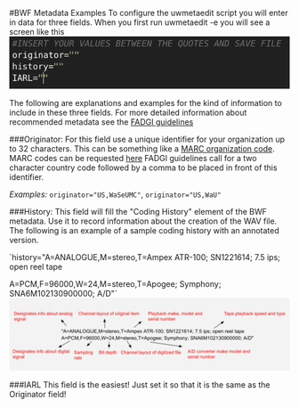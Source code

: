 #BWF Metadata Examples
To configure the uwmetaedit script you will enter in data for three fields. When you first run uwmetaedit -e you will see a screen like this
![Config Screen](https://github.com/pugetsoundandvision/audiotools/blob/master/ConfigScreenExample.png)

The following are explanations and examples for the kind of information to include in these three fields. For more detailed information about recommended metadata see the [FADGI guidelines](http://www.digitizationguidelines.gov/audio-visual/documents/Embed_Guideline_20120423.pdf)

###Originator:
For this field use a unique identifier for your organization up to 32 characters.  This can be something like a [MARC organization code](https://www.loc.gov/marc/organizations/org-search.php). MARC codes can be requested [here](https://www.loc.gov/marc/organizations/form-eng.html)
FADGI guidelines call for a two character country code followed by a comma to be placed in front of this identifier.

_Examples:_ `originator="US,WaSeUMC"`, `originator="US,WaU"`

###History:
This field will fill the "Coding History" element of the BWF metadata.  Use it to record information about the creation of the WAV file.  The following is an example of a sample coding history with an annotated version.

`history="A=ANALOGUE,M=stereo,T=Ampex ATR-100; SN1221614; 7.5 ips; open reel tape

A=PCM,F=96000,W=24,M=stereo,T=Apogee; Symphony; SNA6M102130900000; A/D"`
![Coding History](https://github.com/pugetsoundandvision/audiotools/blob/master/CodingHistoryExample.png)

###IARL
This field is the easiest!  Just set it so that it is the same as the Originator field!
